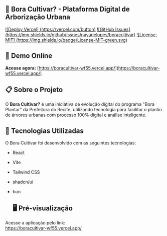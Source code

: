## 🌿 Bora Cultivar? - Plataforma Digital de Arborização Urbana

[![Deploy Vercel] (https://vercel.com/button)](https://boracultivar-wf55.vercel.app/)
[![GitHub Issues] (https://img.shields.io/github/issues/nayanelopes/boracultivar)](https://github.com/nayanelopes/boracultivar/issues)
[![License: MIT] (https://img.shields.io/badge/License-MIT-green.svg)](LICENSE)


## 🚀 Demo Online
**Acesse agora:** [https://boracultivar-wf55.vercel.app/](https://boracultivar-wf55.vercel.app/)

## 📋 Sobre o Projeto

O **Bora Cultivar?** é uma iniciativa de evolução digital do programa "Bora Plantar" da Prefeitura do Recife, utilizando tecnologia para facilitar o plantio de árvores urbanas com processo 100% digital e análise inteligente.


## 🚀 Tecnologias Utilizadas

O Bora Cultivar foi desenvolvido com as seguintes tecnologias:
- React
- Vite
- Tailwind CSS
- shadcn/ui
- bun

  ## 🖥️ Pré-visualização

Acesse a aplicação pelo link:  
https://boracultivar-wf55.vercel.app/
